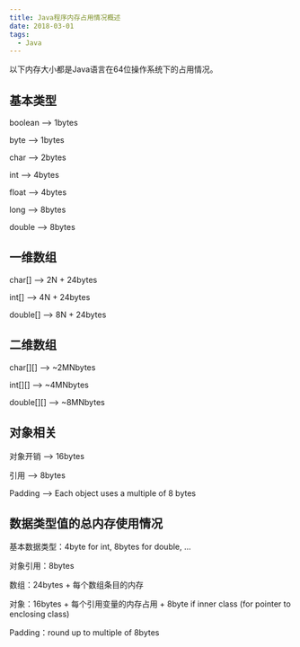 ```yaml
---
title: Java程序内存占用情况概述
date: 2018-03-01
tags:
  - Java
---
```




以下内存大小都是Java语言在64位操作系统下的占用情况。


## 基本类型


boolean —> 1bytes

byte —> 1bytes

char —> 2bytes

int —> 4bytes

float —> 4bytes

long —> 8bytes

double —> 8bytes


## 一维数组


char[] —> 2N + 24bytes

int[] —> 4N + 24bytes

double[] —> 8N + 24bytes


## 二维数组


char[][] —> ~2MNbytes

int[][] —> ~4MNbytes

double[][] —> ~8MNbytes


## 对象相关


对象开销 —> 16bytes

引用 —> 8bytes

Padding —> Each object uses a multiple of 8 bytes


## 数据类型值的总内存使用情况


基本数据类型：4byte for int, 8bytes for double, …

对象引用：8bytes

数组：24bytes + 每个数组条目的内存

对象：16bytes + 每个引用变量的内存占用 + 8byte if inner class (for pointer to enclosing class)

Padding：round up to multiple of 8bytes

